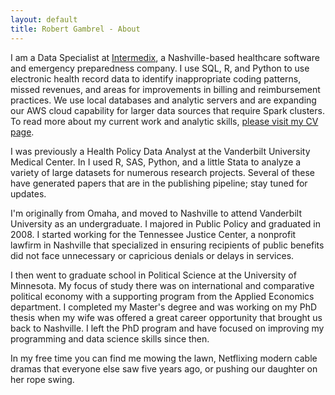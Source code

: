 ```yaml
---
layout: default
title: Robert Gambrel - About
---
```


I am a Data Specialist at [Intermedix](https://www.intermedix.com/), a Nashville-based healthcare software and emergency preparedness company. I use SQL, R, and Python to use electronic health record data to identify inappropriate coding patterns, missed revenues, and areas for improvements in billing and reimbursement practices. We use local databases and analytic servers and are expanding our AWS cloud capability for larger data sources that require Spark clusters. To read more about my current work and analytic skills, [please visit my CV page](/cv).

I was previously a Health Policy Data Analyst at the Vanderbilt University Medical Center. In I used R, SAS, Python, and a little Stata to analyze a variety of large datasets for numerous research projects. Several of these have generated papers that are in the publishing pipeline; stay tuned for updates.

I\'m originally from Omaha, and moved to Nashville to attend Vanderbilt University as an undergraduate. I majored in Public Policy and graduated in 2008. I started working for the Tennessee Justice Center, a nonprofit lawfirm in Nashville that specialized in ensuring recipients of public benefits did not face unnecessary or capricious denials or delays in services.

I then went to graduate school in Political Science at the University of Minnesota. My focus of study there was on international and comparative political economy with a supporting program from the Applied Economics department. I completed my Master\'s degree and was working on my PhD thesis when my wife was offered a great career opportunity that brought us back to Nashville. I left the PhD program and have focused on improving my programming and data science skills since then.

In my free time you can find me mowing the lawn, Netflixing modern cable dramas that everyone else saw five years ago, or pushing our daughter on her rope swing.
